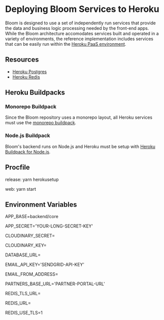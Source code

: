 # Deploying Bloom Services to Heroku

Bloom is designed to use a set of independently run services that provide the data and business logic processing needed by the front-end apps. While the Bloom architecture accomodates services built and operated in a variety of environments, the reference implementation includes services that can be easily run within the [Heroku PaaS environment](https://www.heroku.com/).

## Resources

- [Heroku Postgres](https://www.heroku.com/postgres)
- [Heroku Redis](https://www.heroku.com/redis)

## Heroku Buildpacks

### Monorepo Buildpack

Since the Bloom repository uses a monorepo layout, all Heroku services must use the [monorepo buildpack](https://elements.heroku.com/buildpacks/lstoll/heroku-buildpack-monorepo).

### Node.js Buildpack

Bloom's backend runs on Node.js and Heroku must be setup with [Heroku Buildpack for Node.js](https://elements.heroku.com/buildpacks/heroku/heroku-buildpack-nodejs).

## Procfile

release: yarn herokusetup

web: yarn start

## Environment Variables

APP_BASE=backend/core

APP_SECRET='YOUR-LONG-SECRET-KEY'

CLOUDINARY_SECRET=

CLOUDINARY_KEY=

DATABASE_URL=

EMAIL_API_KEY='SENDGRID-API-KEY'

EMAIL_FROM_ADDRESS=

PARTNERS_BASE_URL='PARTNER-PORTAL-URL'

REDIS_TLS_URL=

REDIS_URL=

REDIS_USE_TLS=1

